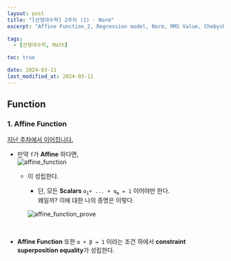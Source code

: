 ```yaml
---
layout: post
title: "[선형대수학] 2주차 (1) - Norm"
excerpt: "Affine Function_2, Regression model, Norm, RMS Value, Chebyshev inequality"

tags:
  - [선형대수학, Math]

toc: true

date: 2024-03-11
last_modified_at: 2024-03-11
---
```

## Function
### 1. Affine Function
[지난 주차에서 이어집니다.][def]

- 만약 `f`가 **Affine** 하다면,  
![affine_function][def3]

  - 이 성립한다.
    - 단, 모든 **Scalars** `α`<sub>`1`</sub>`+ ... + α`<sub>`m`</sub>` = 1` 이어야만 한다.  
    왜일까? 이에 대한 나의 증명은 이렇다.  
    
    ![affine_function_prove][def2]

    <br>

- **Affine Function** 또한 `α + β = 1` 이라는 조건 하에서 **constraint superposition equality**가 성립한다.





[def]: https://orbit3230.github.io/2024/03/09/LA_week1_3/#5-affine-function
[def2]: https://i.imgur.com/CFR8Dbu.png
[def3]: https://i.imgur.com/OXuU0tv.png